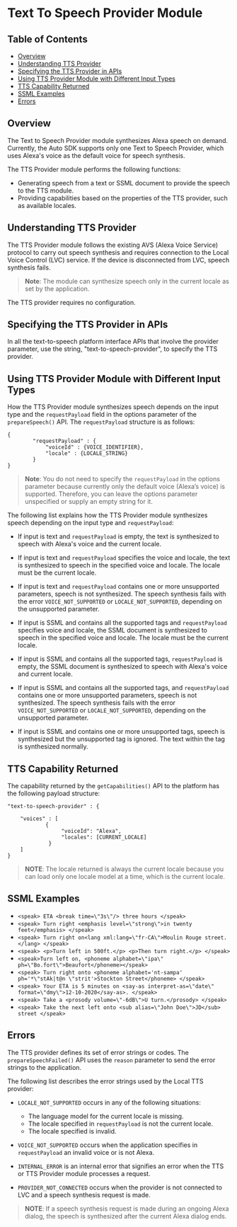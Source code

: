 # Text To Speech Provider Module


<!-- omit in toc -->
## Table of Contents
- [Overview](#overview)
- [Understanding TTS Provider](#understanding-tts-provider)
- [Specifying the TTS Provider in APIs](#specifying-the-tts-provider-in-apis)
- [Using TTS Provider Module with Different Input Types](#using-tts-provider-module-with-different-input-types)
- [TTS Capability Returned](#tts-capability-returned)
- [SSML Examples](#ssml-examples)
- [Errors](#errors)

## Overview
The Text to Speech Provider module synthesizes Alexa speech on demand. Currently, the Auto SDK supports only one Text to Speech Provider, which uses Alexa's voice as the default voice for speech synthesis.

The TTS Provider module performs the following functions:

* Generating speech from a text or SSML document to provide the speech to the TTS module.
* Providing capabilities based on the properties of the TTS provider, such as available locales.
  
## Understanding TTS Provider
The TTS Provider module follows the existing AVS (Alexa Voice Service) protocol to carry out speech synthesis and requires connection to the Local Voice Control (LVC) service. If the device is disconnected from LVC, speech synthesis fails.

>**Note**: The module can synthesize speech only in the current locale as set by the application. 

The TTS provider requires no configuration. 

## Specifying the TTS Provider in APIs

In all the text-to-speech platform interface APIs that involve the provider parameter, use the string, "text-to-speech-provider", to specify the TTS provider.

## Using TTS Provider Module with Different Input Types
How the TTS Provider module synthesizes speech depends on the input type and the `requestPayload` field in the options parameter of the `prepareSpeech()` API. The `requestPayload` structure is as follows:

~~~
{
	    "requestPayload" : {
	 		"voiceId" : {VOICE_IDENTIFIER},
	 		"locale" : {LOCALE_STRING}
	  	}
}
~~~

>**Note**: You do not need to specify the `requestPayload` in the options parameter because currently only the default voice (Alexa’s voice) is supported. Therefore, you can leave the options parameter unspecified or supply an empty string for it.

The following list explains how the TTS Provider module synthesizes speech depending on the input type and `requestPayload`:

* If input is text and `requestPayload` is empty, the text is synthesized to speech with Alexa's voice and the current locale.
* If input is text and `requestPayload` specifies the voice and locale, the text is synthesized to speech in the specified voice and locale. The locale must be the current locale. 
* If input is text and `requestPayload` contains one or more unsupported parameters, speech is not synthesized. The speech synthesis fails with the error `VOICE_NOT_SUPPORTED` or `LOCALE_NOT_SUPPORTED`, depending on the unsupported parameter.

* If input is SSML and contains all the supported tags and `requestPayload` specifies voice and locale, the SSML document is synthesized to speech in the specified voice and locale. The locale must be the current locale.
* If input is SSML and contains all the supported tags, `requestPayload` is empty, the SSML document is synthesized to speech with Alexa's voice and current locale.
* If input is SSML and contains all the supported tags, and `requestPayload` contains one or more unsupported parameters, speech is not synthesized. The speech synthesis fails with the error `VOICE_NOT_SUPPORTED` or `LOCALE_NOT_SUPPORTED`, depending on the unsupported parameter.
* If input is SSML and contains one or more unsupported tags, speech is synthesized but the unsupported tag is ignored. The text within the tag is synthesized normally.

## TTS Capability Returned
The capability returned by the `getCapabilities()` API to the platform has the following payload structure:

~~~
"text-to-speech-provider" : {

	"voices" : [	
		    {
                 "voiceId": "Alexa",
                 "locales": [CURRENT_LOCALE]
             }
	]
}
~~~

>**NOTE**: The locale returned is always the current locale because you can load only one locale model at a time, which is the current locale.

## SSML Examples
* `<speak> ETA <break time=\"3s\"/> three hours </speak>`
* `<speak> Turn right <emphasis level=\"strong\">in twenty feet</emphasis> </speak>`
* `<speak> Turn right on<lang xml:lang=\"fr-CA\">Moulin Rouge street.</lang> </speak>`
* `<speak> <p>Turn left in 500ft.</p> <p>Then turn right.</p> </speak>`
* `<speak>Turn left on, <phoneme alphabet=\"ipa\" ph=\"Bo.fort\">Beaufort</phoneme></speak>`
* `<speak> Turn right onto <phoneme alphabet='nt-sampa' ph='*\"stAk|t@n \"strit'>Stockton Street</phoneme> </speak>`
* `<speak> Your ETA is 5 minutes on <say-as interpret-as=\"date\" format=\"dmy\">12-10-2020</say-as>. </speak>`
* `<speak> Take a <prosody volume=\"-6dB\">U turn.</prosody> </speak>`
* `<speak> Take the next left onto <sub alias=\"John Doe\">JD</sub> street </speak>`

## Errors
The TTS provider defines its set of error strings or codes. The `prepareSpeechFailed()` API uses the `reason` parameter to send the error strings to the application.

The following list describes the error strings used by the Local TTS provider:

* `LOCALE_NOT_SUPPORTED` occurs in any of the following situations:
    * The language model for the current locale is missing. 
    * The locale specified in `requestPayload` is not the current locale.
    * The locale specified is invalid.

* `VOICE_NOT_SUPPORTED` occurs when the application specifies in `requestPayload` an invalid voice or is not Alexa.
  
* `INTERNAL_ERROR` is an internal error that signifies an error when the TTS or TTS Provider module processes a request.

* `PROVIDER_NOT_CONNECTED` occurs when the provider is not connected to LVC and a speech synthesis request is made.

>**NOTE**: If a speech synthesis request is made during an ongoing Alexa dialog, the speech is synthesized after the current Alexa dialog ends.